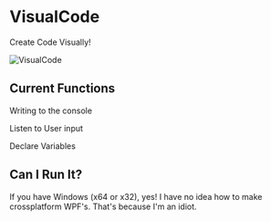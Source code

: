 # VisualCode
Create Code Visually!

![VisualCode](https://cdn.glitch.com/88e39d05-be64-4659-a57d-2a4d23c02d1d%2FScreenshot%20(10).png?v=1597256611585)

## Current Functions
Writing to the console

Listen to User input

Declare Variables

## Can I Run It?
If you have Windows (x64 or x32), yes! I have no idea how to make crossplatform WPF's. That's because I'm an idiot.
